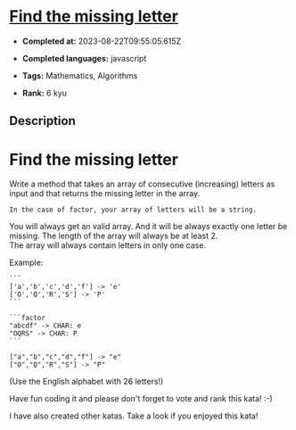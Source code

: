 # [Find the missing letter](https://www.codewars.com/kata/5839edaa6754d6fec10000a2)

- **Completed at:** 2023-08-22T09:55:05.615Z

- **Completed languages:** javascript

- **Tags:** Mathematics, Algorithms

- **Rank:** 6 kyu

## Description

# Find the missing letter

Write a method that takes an array of consecutive (increasing) letters as input and that returns the missing letter in the array.

~~~if:factor
In the case of factor, your array of letters will be a string.
~~~

You will always get an valid array. And it will be always exactly one letter be missing. The length of the array will always be at least 2.<br>
The array will always contain letters in only one case.

Example:
~~~if-not:swift,factor
```
['a','b','c','d','f'] -> 'e'
['O','Q','R','S'] -> 'P'
```
~~~

~~~if:factor
```factor
"abcdf" -> CHAR: e
"OQRS" -> CHAR: P
```
~~~

```if:swift
["a","b","c","d","f"] -> "e"
["O","Q","R","S"] -> "P"
```

(Use the English alphabet with 26 letters!)

Have fun coding it and please don't forget to vote and rank this kata! :-) 

I have also created other katas. Take a look if you enjoyed this kata!